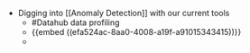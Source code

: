 - Digging into [[Anomaly Detection]] with our current tools
	- #Datahub data profiling
	- {{embed ((efa524ac-8aa0-4008-a19f-a91015343415))}}
	-